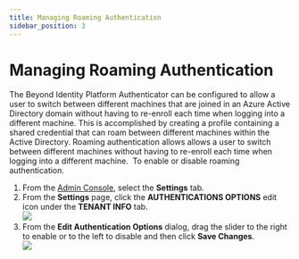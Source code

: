 ```yaml
---
title: Managing Roaming Authentication
sidebar_position: 3
---    
```


Managing Roaming Authentication
===============================

The Beyond Identity Platform Authenticator can be configured to allow a user to switch between different machines that are joined in an Azure Active Directory domain without having to re-enroll each time when logging into a different machine. This is accomplished by creating a profile containing a shared credential that can roam between different machines within the Active Directory. Roaming authentication allows allows a user to switch between different machines without having to re-enroll each time when logging into a different machine.  To enable or disable roaming authentication.

1.  From the [Admin Console](/docs/secure-work/workforce-settings/admin-console/admin-console-login), select the **Settings** tab.
2.  From the **Settings** page, click the **AUTHENTICATIONS OPTIONS** edit icon under the **TENANT INFO** tab.  
    ![](/images/admin/admin_con_settings_auth.png)
3.  From the **Edit Authentication Options** dialog, drag the slider to the right to enable or to the left to disable and then click **Save Changes**.  
    ![](/images/settings/tenant_roaming_auth.PNG)